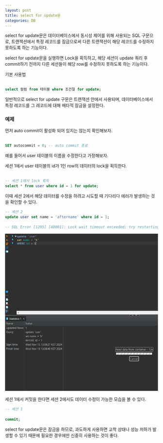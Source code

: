 ```yaml
---
layout: post
title: select for update문
categories: DB
---
```


select for update문은 데이터베이스에서 동시성 제어를 위해 사용되는 SQL 구문으로, 트랜잭션에서 특정 레코드를 잠금으로써 다른 트랜잭션이 해당 레코드를 수정하지 못하도록 하는 기능이다.

select for update문을 실행하면 Lock을 획득하고, 해당 세션이 update 쿼리 후 commit하기 전까지 다른 세션들이 해당 row를 수정하지 못하도록 하는 기능이다.

기본 사용법

```sql

select 컬럼 from 테이블 where 조건절 for update;

```

일반적으로 select for update 구문은 트랜잭션 안에서 사용되며, 데이터베이스에서 특정 레코드를 그 레코드에 대해 배타적 잠금을 설정한다.


### 예제

먼저 auto commit이 활성화 되어 있지는 않는지 확인해보자.

```sql

SET autocommit = 0; -- auto commit 종료

```


예를 들어서 user 테이블의 이름을 수정한다고 가정해보자.

세션 1에서 user 테이블의 id가 1인 row의 데이터의 lock을 획득한다.

```sql

-- 세션 1에서 lock 획득
select * from user where id = 1 for update;

```

이때 세션 2에서 해당 데이터를 수정을 하려고 시도할 때 기다리다 에러가 발생하는 것을 확인할 수 있다.

```sql
-- 세션 2
update user set name = 'aftername' where id = 1;

-- SQL Error [1205] [40001]: Lock wait timeout exceeded; try restarting transaction

```

![sql](/public/img/240909/image.png)

세션 1에서 커밋을 한다면 세션 2에서도 데이터 수정이 가능한 모습을 볼 수 있다.

```sql
-- 세션 1

commit;
```


select for update문은 잠금을 하므로, 과도하게 사용하면 교착 상태나 성능 저하가 발생할 수 있기 때문에 필요한 경우에만 신중히 사용하는 것이 좋다.